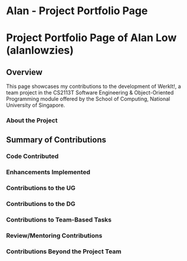 # Alan - Project Portfolio Page
# Project Portfolio Page of Alan Low (alanlowzies)

## Overview
This page showcases my contributions to the development of WerkIt!, a team project in the CS2113T 
Software Engineering & Object-Oriented Programming module offered by the School of Computing, National University of 
Singapore.

### About the Project


## Summary of Contributions
### Code Contributed

### Enhancements Implemented

### Contributions to the UG

### Contributions to the DG

### Contributions to Team-Based Tasks

### Review/Mentoring Contributions

### Contributions Beyond the Project Team
